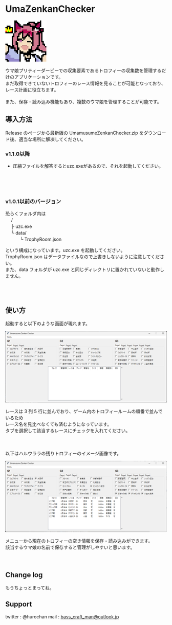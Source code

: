 # UmaZenkanChecker 

<img width=128px, src="https://github.com/huroshokunin/UmaZenkanChecker/blob/%E9%9B%91%E5%A4%9A/img/urara-s_16_0.svg">

ウマ娘プリティーダービーでの収集要素であるトロフィーの収集数を管理するだけのアプリケーションです。<br>
まだ取得できていないトロフィーのレース情報を見ることが可能となっており、レース計画に役立ちます。<br><br>
また、保存・読み込み機能もあり、複数のウマ娘を管理することが可能です。<br>

## 導入方法

Release のページから最新版の UmamusumeZenkanChecker.zip をダウンロード後、適当な場所に解凍してください。<br>

### v1.1.0以降


- 圧縮ファイルを解答するとuzc.exeがあるので、それを起動してください。<br>


<br><br><br>
### v1.0.1以前のバージョン

恐らくフォルダ内は
<br>
　 /<br>
　 ├ uzc.exe<br>
　 └ data/<br>
　　　 └ TrophyRoom.json<br>

という構成になっています。uzc.exe を起動してください。<br>
TrophyRoom.json はデータファイルなので上書きしないように注意してください。<br>
また、data フォルダが uzc.exe と同じディレクトリに置かれていないと動作しません。<br><br><br><br>

## 使い方

起動すると以下のような画面が現れます。

<img src="https://github.com/huroshokunin/UmaZenkanChecker/blob/%E9%9B%91%E5%A4%9A/img/gui-1.png"><br>

レースは 3 列 5 行に並んでおり、ゲーム内のトロフィールームの順番で並んでいるため<br>
レース名を見比べなくても済むようになっています。<br>
タブを選択して該当するレースにチェックを入れてください。<br>
<br>
<br>
<br>
以下はハルウララの残りトロフィーのイメージ画像です。

<img src="https://github.com/huroshokunin/UmaZenkanChecker/blob/%E9%9B%91%E5%A4%9A/img/gui-2.png"><br>

メニューから現在のトロフィーの空き情報を保存・読み込みができます。<br>
該当するウマ娘の名前で保存すると管理がしやすいと思います。
<br>
<br>
<br>

## Change log

もうちょっとまってね。

## Support

twitter : @hurochan
mail : bass_craft_man@outlook.jp
